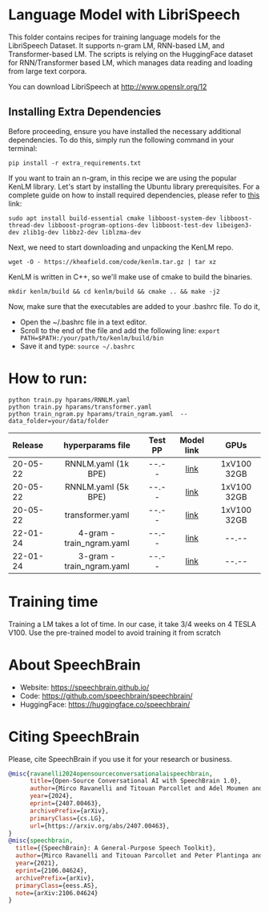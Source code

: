 # Language Model with LibriSpeech
This folder contains recipes for training language models for the LibriSpeech Dataset.
It supports n-gram LM, RNN-based LM, and Transformer-based LM.
The scripts is relying on the HuggingFace dataset for RNN/Transformer based LM, which manages data reading and loading from
large text corpora.

You can download LibriSpeech at http://www.openslr.org/12

## Installing Extra Dependencies

Before proceeding, ensure you have installed the necessary additional dependencies. To do this, simply run the following command in your terminal:

```
pip install -r extra_requirements.txt
```

If you want to train an n-gram, in this recipe we are using  the popular KenLM library. Let's start by installing the Ubuntu library prerequisites. For a complete guide on how to install required dependencies, please refer to [this](https://kheafield.com/code/kenlm/dependencies/) link:
 ```
 sudo apt install build-essential cmake libboost-system-dev libboost-thread-dev libboost-program-options-dev libboost-test-dev libeigen3-dev zlib1g-dev libbz2-dev liblzma-dev
 ```

 Next, we need to start downloading and unpacking the KenLM repo.
 ```
 wget -O - https://kheafield.com/code/kenlm.tar.gz | tar xz
 ```

KenLM is written in C++, so we'll make use of cmake to build the binaries.
 ```
mkdir kenlm/build && cd kenlm/build && cmake .. && make -j2
 ```

Now, make sure that the executables are added to your .bashrc file. To do it,
- Open the ~/.bashrc file in a text editor.
- Scroll to the end of the file and add the following line:  ```export PATH=$PATH:/your/path/to/kenlm/build/bin ```
- Save it and type:  `source ~/.bashrc `

# How to run:
```shell
python train.py hparams/RNNLM.yaml
python train.py hparams/transformer.yaml
python train_ngram.py hparams/train_ngram.yaml  --data_folder=your/data/folder
```

| Release | hyperparams file | Test PP | Model link | GPUs |
| :---     | :---: | :---: | :---: | :---: |
| 20-05-22 | RNNLM.yaml (1k BPE) | --.-- | [link](https://www.dropbox.com/sh/8xpybezuv70ibcg/AAByv2NuNv_ZFXuDdG89-MVPa?dl=0) | 1xV100 32GB |
| 20-05-22 | RNNLM.yaml (5k BPE) | --.-- | [link](https://www.dropbox.com/sh/8462ef441wvava2/AABNfHr07J_0SsdaM1yO5qkxa?dl=0) | 1xV100 32GB |
| 20-05-22 | transformer.yaml | --.-- | [link](https://www.dropbox.com/sh/6uwqlw2tvv3kiy6/AACgvTR5jihyMrugBrpZPFNha?dl=0) | 1xV100 32GB |
| 22-01-24 | 4-gram - train_ngram.yaml | --.-- | [link](https://www.dropbox.com/scl/fi/kkd5jrwthpahn4t7e7sgk/4gram_lm.arpa?rlkey=mc820i9bugpi3oxtwwd6ulz0b&dl=0) | --.-- |
| 22-01-24 | 3-gram - train_ngram.yaml | --.-- | [link](https://www.dropbox.com/scl/fi/juryiq2e50bsbdy1qx540/3gram_lm.arpa?rlkey=3ntfnkn6zxda9memm5zh1mmt9&dl=0) | --.-- |

# Training time
Training a LM takes a lot of time. In our case, it take 3/4 weeks on 4 TESLA V100. Use the pre-trained model to avoid training it from scratch


# **About SpeechBrain**
- Website: https://speechbrain.github.io/
- Code: https://github.com/speechbrain/speechbrain/
- HuggingFace: https://huggingface.co/speechbrain/


# **Citing SpeechBrain**
Please, cite SpeechBrain if you use it for your research or business.

```bibtex
@misc{ravanelli2024opensourceconversationalaispeechbrain,
      title={Open-Source Conversational AI with SpeechBrain 1.0}, 
      author={Mirco Ravanelli and Titouan Parcollet and Adel Moumen and Sylvain de Langen and Cem Subakan and Peter Plantinga and Yingzhi Wang and Pooneh Mousavi and Luca Della Libera and Artem Ploujnikov and Francesco Paissan and Davide Borra and Salah Zaiem and Zeyu Zhao and Shucong Zhang and Georgios Karakasidis and Sung-Lin Yeh and Pierre Champion and Aku Rouhe and Rudolf Braun and Florian Mai and Juan Zuluaga-Gomez and Seyed Mahed Mousavi and Andreas Nautsch and Xuechen Liu and Sangeet Sagar and Jarod Duret and Salima Mdhaffar and Gaelle Laperriere and Mickael Rouvier and Renato De Mori and Yannick Esteve},
      year={2024},
      eprint={2407.00463},
      archivePrefix={arXiv},
      primaryClass={cs.LG},
      url={https://arxiv.org/abs/2407.00463}, 
}
@misc{speechbrain,
  title={{SpeechBrain}: A General-Purpose Speech Toolkit},
  author={Mirco Ravanelli and Titouan Parcollet and Peter Plantinga and Aku Rouhe and Samuele Cornell and Loren Lugosch and Cem Subakan and Nauman Dawalatabad and Abdelwahab Heba and Jianyuan Zhong and Ju-Chieh Chou and Sung-Lin Yeh and Szu-Wei Fu and Chien-Feng Liao and Elena Rastorgueva and François Grondin and William Aris and Hwidong Na and Yan Gao and Renato De Mori and Yoshua Bengio},
  year={2021},
  eprint={2106.04624},
  archivePrefix={arXiv},
  primaryClass={eess.AS},
  note={arXiv:2106.04624}
}
```
